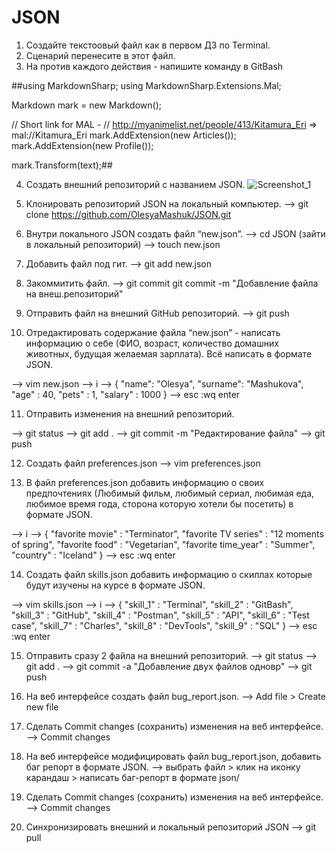 # JSON

 1. Создайте текстоовый файл как в первом ДЗ по Terminal.
 2. Сценарий перенесите в этот файл.
 3. На против каждого действия - напишите команду в GitBash

##using MarkdownSharp;
using MarkdownSharp.Extensions.Mal;

Markdown mark = new Markdown();

// Short link for MAL - 
// http://myanimelist.net/people/413/Kitamura_Eri => mal://Kitamura_Eri
mark.AddExtension(new Articles()); 
mark.AddExtension(new Profile());

mark.Transform(text);##

 4. Создать внешний репозиторий c названием JSON.
![Screenshot_1](https://user-images.githubusercontent.com/91422609/169891997-ebcc528d-2add-4c40-8e8d-e9ee445d11f0.png)


 5. Клонировать репозиторий JSON на локальный компьютер.
 --> git clone https://github.com/OlesyaMashuk/JSON.git

 6. Внутри локального JSON создать файл “new.json”.
 --> cd JSON (зайти в локальный репозиторий)
--> touch new.json

 7. Добавить файл под гит.
--> git add new.json

 8. Закоммитить файл.
--> git commit git commit -m "Добавление файла на внеш.репозиторий"

 9. Отправить файл на внешний GitHub репозиторий.
--> git push

 10. Отредактировать содержание файла “new.json” - написать информацию о себе (ФИО, возраст, количество домашних животных, будущая желаемая зарплата). Всё написать в формате JSON.
 
--> vim new.json
--> i 
--> {
        "name": "Olesya",
        "surname": "Mashukova",
        "age" : 40,
        "pets" : 1,
        "salary" : 1000
}
--> esc :wq enter

 11. Отправить изменения на внешний репозиторий.
 
--> git status
--> git add .
--> git commit -m "Редактирование файла"
--> git push

 12. Создать файл preferences.json
--> vim preferences.json

 13. В файл preferences.json добавить информацию о своих предпочтениях (Любимый фильм, любимый сериал, любимая еда, любимое время года, сторона которую хотели бы посетить) в формате JSON.
 
--> i
--> {
        "favorite movie" : "Terminator",
        "favorite TV series" : "12 moments of spring",
        "favorite food" : "Vegetarian",
        "favorite time_year" : "Summer",
        "country" : "Iceland"
}
--> esc :wq enter

 14. Создать файл skills.json добавить информацию о скиллах которые будут изучены на курсе в формате JSON.
 
--> vim skills.json
--> i
--> {
	"skill_1" : "Terminal",
	"skill_2" : "GitBash",
	"skill_3" : "GitHub",
	"skill_4" : "Postman",
	"skill_5" : "API",
	"skill_6" : "Test case",
	"skill_7" : "Charles",
	"skill_8" : "DevTools",
	"skill_9" : "SQL"
}
--> esc :wq enter

 15. Отправить сразу 2 файла на внешний репозиторий.
--> git status
--> git add .
--> git commit -a "Добавление двух файлов одновр"
--> git push

 16. На веб интерфейсе создать файл bug_report.json.
--> Add file > Create new file

 17. Сделать Commit changes (сохранить) изменения на веб интерфейсе.
--> Commit changes

 18. На веб интерфейсе модифицировать файл bug_report.json, добавить баг репорт в формате JSON.
--> выбрать файл > клик на иконку карандаш > написать баг-репорт в формате json/

 19. Сделать Commit changes (сохранить) изменения на веб интерфейсе.
--> Commit changes

 20. Синхронизировать внешний и локальный репозиторий JSON
--> git pull
